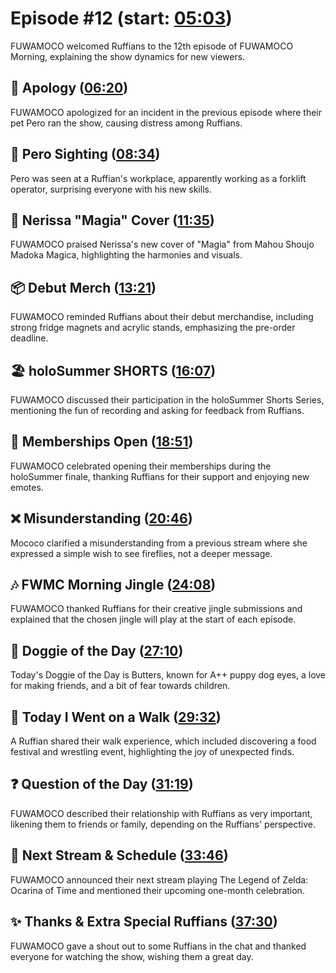 # Episode #12 (start: [05:03](https://youtu.be/wz04zoH_THU?t=05m03s))

FUWAMOCO welcomed Ruffians to the 12th episode of FUWAMOCO Morning, explaining the show dynamics for new viewers.

## 🙇 Apology ([06:20](https://youtu.be/wz04zoH_THU?t=06m20s))

FUWAMOCO apologized for an incident in the previous episode where their pet Pero ran the show, causing distress among Ruffians.

## 👀 Pero Sighting ([08:34](https://youtu.be/wz04zoH_THU?t=08m34s))

Pero was seen at a Ruffian's workplace, apparently working as a forklift operator, surprising everyone with his new skills.

## 🎼 Nerissa "Magia" Cover ([11:35](https://youtu.be/wz04zoH_THU?t=11m35s))

FUWAMOCO praised Nerissa's new cover of "Magia" from Mahou Shoujo Madoka Magica, highlighting the harmonies and visuals.

## 📦 Debut Merch ([13:21](https://youtu.be/wz04zoH_THU?t=13m21s))

FUWAMOCO reminded Ruffians about their debut merchandise, including strong fridge magnets and acrylic stands, emphasizing the pre-order deadline.

## 🏖️ holoSummer SHORTS ([16:07](https://youtu.be/wz04zoH_THU?t=16m07s))

FUWAMOCO discussed their participation in the holoSummer Shorts Series, mentioning the fun of recording and asking for feedback from Ruffians.

## 🪪 Memberships Open ([18:51](https://youtu.be/wz04zoH_THU?t=18m51s))

FUWAMOCO celebrated opening their memberships during the holoSummer finale, thanking Ruffians for their support and enjoying new emotes.

## ❌ Misunderstanding ([20:46](https://youtu.be/wz04zoH_THU?t=20m46s))

Mococo clarified a misunderstanding from a previous stream where she expressed a simple wish to see fireflies, not a deeper message.

## 🎶 FWMC Morning Jingle ([24:08](https://youtu.be/wz04zoH_THU?t=24m08s))

FUWAMOCO thanked Ruffians for their creative jingle submissions and explained that the chosen jingle will play at the start of each episode.

## 🐶 Doggie of the Day ([27:10](https://youtu.be/wz04zoH_THU?t=27m10s))

Today's Doggie of the Day is Butters, known for A++ puppy dog eyes, a love for making friends, and a bit of fear towards children.

## 🚶 Today I Went on a Walk ([29:32](https://youtu.be/wz04zoH_THU?t=29m32s))

A Ruffian shared their walk experience, which included discovering a food festival and wrestling event, highlighting the joy of unexpected finds.

## ❓ Question of the Day ([31:19](https://youtu.be/wz04zoH_THU?t=31m19s))

FUWAMOCO described their relationship with Ruffians as very important, likening them to friends or family, depending on the Ruffians' perspective.

## 📅 Next Stream & Schedule ([33:46](https://youtu.be/wz04zoH_THU?t=33m46s))

FUWAMOCO announced their next stream playing The Legend of Zelda: Ocarina of Time and mentioned their upcoming one-month celebration.

## ✨ Thanks & Extra Special Ruffians ([37:30](https://youtu.be/wz04zoH_THU?t=37m30s))

FUWAMOCO gave a shout out to some Ruffians in the chat and thanked everyone for watching the show, wishing them a great day.
